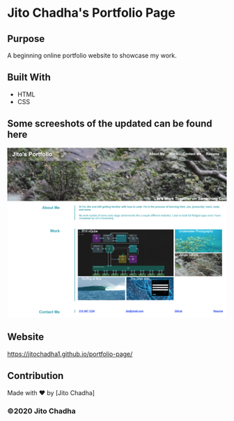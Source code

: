 # Jito Chadha's Portfolio Page

## Purpose
A beginning online portfolio website to showcase my work.

## Built With
* HTML
* CSS

## Some screeshots of the updated can be found here
<img src="portfolio_img.png">

## Website
https://jitochadha1.github.io/portfolio-page/

## Contribution
Made with ❤️ by [Jito Chadha]

### ©️2020 Jito Chadha